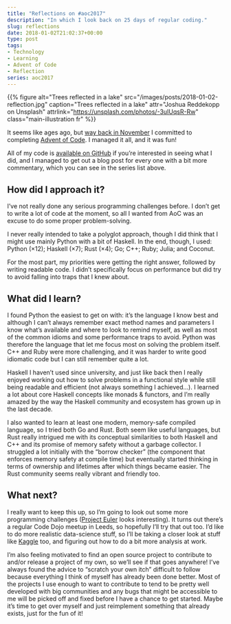 ```yaml
---
title: "Reflections on #aoc2017"
description: "In which I look back on 25 days of regular coding."
slug: reflections
date: 2018-01-02T21:02:37+00:00
type: post
tags:
- Technology
- Learning
- Advent of Code
- Reflection
series: aoc2017
---
```



{{% figure alt="Trees reflected in a lake"
src="/images/posts/2018-01-02-reflection.jpg"
caption="Trees reflected in a lake"
attr="Joshua Reddekopp on Unsplash"
attrlink="https://unsplash.com/photos/-3uIUqsR-Rw"
class="main-illustration fr" %}}

It seems like ages ago, but [way back in November](../advent-of-code-2017/) I committed to completing [Advent of Code](https://adventofcode.com). I managed it all, and it was fun!

All of my code is [available on GitHub](https://jezcope/aoc2017) if you’re interested in seeing what I did, and I managed to get out a blog post for every one with a bit more commentary, which you can see in the series list above.

## How did I approach it?

I’ve not really done any serious programming challenges before. I don’t get to write a lot of code at the moment, so all I wanted from AoC was an excuse to do some proper problem-solving.

I never really intended to take a polyglot approach, though I did think that I might use mainly Python with a bit of Haskell. In the end, though, I used: Python (×12); Haskell (×7); Rust (×4); Go; C++; Ruby; Julia; and Coconut.

For the most part, my priorities were getting the right answer, followed by writing readable code. I didn’t specifically focus on performance but did try to avoid falling into traps that I knew about.

## What did I learn?

I found Python the easiest to get on with: it’s the language I know best and although I can’t always remember exact method names and parameters I know what’s available and where to look to remind myself, as well as most of the common idioms and some performance traps to avoid. Python was therefore the language that let me focus most on solving the problem itself. C++ and Ruby were more challenging, and it was harder to write good idiomatic code but I can still remember quite a lot.

Haskell I haven’t used since university, and just like back then I really enjoyed working out how to solve problems in a functional style while still being readable and efficient (not always something I achieved...). I learned a lot about core Haskell concepts like monads & functors, and I’m really amazed by the way the Haskell community and ecosystem has grown up in the last decade.

I also wanted to learn at least one modern, memory-safe compiled language, so I tried both Go and Rust. Both seem like useful languages, but Rust really intrigued me with its conceptual similarities to both Haskell and C++ and its promise of memory safety without a garbage collector. I struggled a lot initially with the “borrow checker” (the component that enforces memory safety at compile time) but eventually started thinking in terms of ownership and lifetimes after which things became easier. The Rust community seems really vibrant and friendly too.

## What next?

I really want to keep this up, so I’m going to look out some more programming challenges ([Project Euler](https://projecteuler.net/) looks interesting). It turns out there’s a regular Code Dojo meetup in Leeds, so hopefully I’ll try that out too. I’d like to do more realistic data-science stuff, so I’ll be taking a closer look at stuff like [Kaggle](https://kaggle.com/) too, and figuring out how to do a bit more analysis at work.

I’m also feeling motivated to find an open source project to contribute to and/or release a project of my own, so we’ll see if that goes anywhere! I’ve always found the advice to “scratch your own itch” difficult to follow because everything I think of myself has already been done better. Most of the projects I use enough to want to contribute to tend to be pretty well developed with big communities and any bugs that might be accessible to me will be picked off and fixed before I have a chance to get started. Maybe it’s time to get over myself and just reimplement something that already exists, just for the fun of it!
